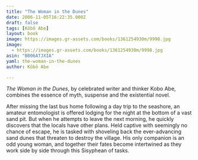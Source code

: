 ```yaml
---
title: "The Woman in the Dunes"
date: 2006-11-05T16:22:35.000Z
draft: false
tags: [Kōbō Abe]
layout: book
image: https://images.gr-assets.com/books/1361254930m/9998.jpg
image: 
  - https://images.gr-assets.com/books/1361254930m/9998.jpg
asin: "B006ATJXIA"
yaml: the-woman-in-the-dunes
author: Kōbō Abe

---
```


*The Woman in the Dunes*, by celebrated writer and thinker Kobo Abe, combines the essence of myth, suspense and the existential novel.  
  
After missing the last bus home following a day trip to the seashore, an amateur entomologist is offered lodging for the night at the bottom of a vast sand pit. But when he attempts to leave the next morning, he quickly discovers that the locals have other plans. Held captive with seemingly no chance of escape, he is tasked with shoveling back the ever-advancing sand dunes that threaten to destroy the village. His only companion is an odd young woman, and together their fates become intertwined as they work side by side through this Sisyphean of tasks.